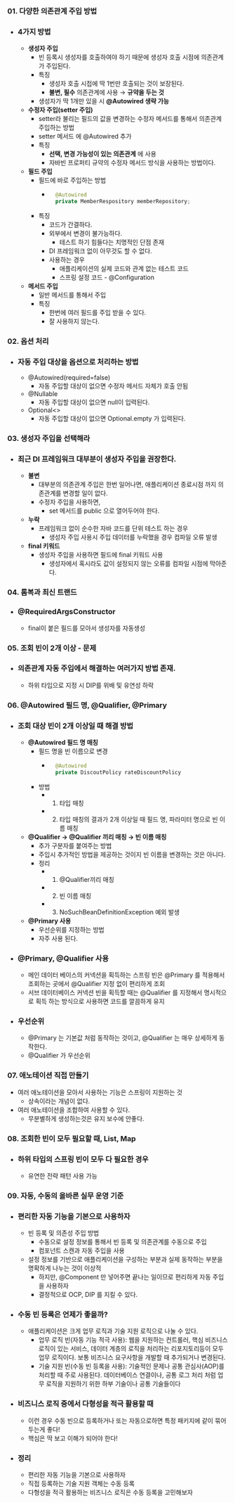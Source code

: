 ### 01. 다양한 의존관계 주입 방법
- ### 4가지 방법
    - **생성자 주입**
        - 빈 등록시 생성자를 호출하여야 하기 때문에 생성자 호출 시점에 의존관계가 주입된다.
        - 특징
            - 생성자 호출 시접에 딱 1번만 호출되는 것이 보장된다.
            - **불변, 필수** 의존관계에 사용 → **규약을 두는 것**
        - 생성자가 딱 1개만 있을 시 **@Autowired 생략 가능**
    - **수정자 주입(setter 주입)**
        - setter라 불리는 필드의 값을 변경하는 수정자 메서드를 통해서 의존관계 주입하는 방법
        - setter 메서드 에 @Autowired 추가
        - 특징
            - **선택, 변경 가능성이 있는 의존관계** 에 사용
            - 자바빈 프로퍼티 규약의 수정자 메서드 방식을 사용하는 방법이다.
    - **필드 주입**
        - 필드에 바로 주입하는 방법
            - ``` java
                @Autowired
                private MemberRespository memberRepository;
        - 특징
            - 코드가 간결하다. 
            - 외부에서 변경이 불가능하다.
                - 테스트 하기 힘들다는 치명적인 단점 존재
            - DI 프레임워크 없이 아무것도 할 수 없다.
            - 사용하는 경우
                - 애플리케이션의 실제 코드와 관계 없는 테스트 코드
                - 스프링 설정 코드 - @Configuration
    - **메서드 주입**
        - 일반 메서드를 통해서 주입
        - 특징
            - 한번에 여러 필드를 주입 받을 수 있다.
            - 잘 사용하지 않는다.
        
### 02. 옵션 처리
- ### 자동 주입 대상을 옵션으로 처리하는 방법
    - @Autowired(required=false) 
        - 자동 주입할 대상이 없으면 수정자 메서드 자체가 호출 안됨
    - @Nullable 
        - 자동 주입할 대상이 없으면 null이 입력된다.
    - Optional<> 
        - 자동 주입할 대상이 없으면 Optional.empty 가 입력된다.
        
        
### 03. 생성자 주입을 선택해라
- ### 최근 DI 프레임워크 대부분이 생성자 주입을 권장한다.
    - **불변**
        - 대부분의 의존관계 주입은 한번 일어나면, 애플리케이션 종료시점 까지 의존관계를 변경할 일이 없다.
        - 수정자 주입을 사용하면,
            - set 메서드를 public 으로 열어두어야 한다.
    - **누락**
        - 프레임워크 없이 순수한 자바 코드를 단위 테스트 하는 경우
            - 생성자 주입 사용시 주입 데이터를 누락했을 경우 컴파일 오류 발생
    - **final 키워드**
        - 생성자 주입을 사용하면 필드에 final 키워드 사용
            - 생성자에서 혹시라도 값이 설정되지 않는 오류를 컴파일 시점에 막아준다. 
    
### 04. 롬복과 최신 트랜드
- ### @RequiredArgsConstructor
    - final이 붙은 필드를 모아서 생성자를 자동생성

### 05. 조회 빈이 2개 이상 - 문제
- ### 의존관계 자동 주입에서 해결하는 여러가지 방법 존재.
    - 하위 타입으로 지정 시 DIP를 위배 및 유연성 하락
    
### 06. @Autowired 필드 명, @Qualifier, @Primary
- ### 조회 대상 빈이 2개 이상일 때 해결 방법
    - **@Autowired 필드 명 매칭**
        - 필드 명을 빈 이름으로 변경
            - ``` java 
                @Autowired
                private DiscoutPolicy rateDiscountPolicy
        - 방법
            - 1. 타입 매칭
            - 2. 타입 매칭의 결과가 2개 이상일 때 필드 명, 파라미터 명으로 빈 이름 매칭
    - **@Qualifier → @Qualifier 끼리 매칭 → 빈 이름 매칭**
        - 추가 구분자를 붙여주는 방법
        - 주입시 추가적인 방법을 제공하는 것이지 빈 이름을 변경하는 것은 아니다.
        - 정리
            - 1. @Qualifier끼리 매칭
            - 2. 빈 이름 매칭
            - 3. NoSuchBeanDefinitionException 예외 발생
    - **@Primary 사용**
        - 우선순위를 지정하는 방법
        - 자주 사용 된다.
        
- ### @Primary, @Qualifier 사용
    - 메인 데이터 베이스의 커넥션을 획득하는 스프링 빈은 @Primary 를 적용해서 조회하는 곳에서 @Qualifier 지정 없이 편리하게 조회
    - 서브 데이터베이스 커넥션 빈을 획득할 때는 @Qualifier 를 지정해서 명시적으로 획득 하는 방식으로 사용하면 코드를 깔끔하게 유지
    
- ### 우선순위
    - @Primary 는 기본값 처럼 동작하는 것이고, @Qualifier 는 매우 상세하게 동작한다. 
    - @Qualifier 가 우선순위
    
### 07. 애노테이션 직접 만들기
- 여러 애노테이션을 모아서 사용하는 기능은 스프링이 지원하는 것
    - 상속이라는 개념이 없다.
- 여러 애노테이션을 조합하여 사용할 수 있다.
    - 무분별하게 생성하는것은 유지 보수에 안좋다.
    
### 08. 조회한 빈이 모두 필요할 때, List, Map
- ### 하위 타입의 스프링 빈이 모두 다 필요한 경우
    - 유연한 전략 패턴 사용 가능
    
### 09. 자동, 수동의 올바른 실무 운영 기준
- ### 편리한 자동 기능을 기본으로 사용하자
    - 빈 등록 및 의존성 주입 방법
        - 수동으로 설정 정보를 통해서 빈 등록 및 의존관계를 수동으로 주입
        - 컴포넌트 스캔과 자동 주입을 사용
    - 설정 정보를 기반으로 애플리케이션을 구성하는 부분과 실제 동작하는 부분을 명확하게 나누는 것이 이상적
        - 하지만, @Component 만 넣어주면 끝나는 일이므로 편리하게 자동 주입을 사용하자
        - 결정적으로 OCP, DIP 를 지킬 수 있다.
- ### 수동 빈 등록은 언제가 좋을까?
    - 애플리케이션은 크게 업무 로직과 기술 지원 로직으로 나눌 수 있다.
        - 업무 로직 빈(자동 기능 적극 사용): 웹을 지원하는 컨트롤러, 핵심 비즈니스 로직이 있는 서비스, 데이터 계층의 로직을 처리하는 리포지토리등이 모두 업무 로직이다. 보통 비즈니스 요구사항을 개발할 때 추가되거나 변경된다.
        - 기술 지원 빈(수동 빈 등록을 사용): 기술적인 문제나 공통 관심사(AOP)를 처리할 때 주로 사용된다. 데이터베이스 연결이나, 공통 로그 처리 처럼 업무 로직을 지원하기 위한 하부 기술이나 공통 기술들이다
    
- ### 비즈니스 로직 중에서 다형성을 적극 활용할 때
    - 이런 경우 수동 빈으로 등록하거나 또는 자동으로하면 특정 패키지에 같이 묶어두는게 좋다! 
    - 핵심은 딱 보고 이해가 되어야 한다!
    
- ### 정리
    - 편리한 자동 기능을 기본으로 사용하자
    - 직접 등록하는 기술 지원 객체는 수동 등록
    - 다형성을 적극 활용하는 비즈니스 로직은 수동 등록을 고민해보자
